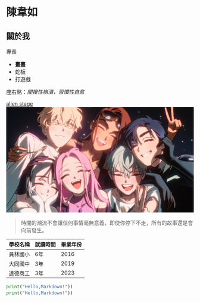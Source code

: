 # 陳韋如

## 關於我

專長
* **畫畫**
* 蛇板
* 打遊戲

座右銘：*間接性崩潰，習慣性自愈*

[alien stage](https://x.com/Official_ALNST)
![alien](alien.jpg)

> 時間的潮流不會讓任何事情毫無意義，即使你停下不走，所有的故事還是會向前發生。

|學校名稱|就讀時間|畢業年份|
|---|---|---|
| 員林國小 | 6年 | 2016 | 
| 大同國中 | 3年 | 2019 | 
| 達德商工 | 3年 | 2023 |

```python
print("Hello,Markdown!"))
print("Hello,Markdown!"))
```
